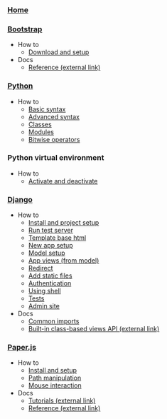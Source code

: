 ### [Home](https://github.com/Yutsuten/Yutsuten.github.io/wiki)
### [Bootstrap](https://getbootstrap.com/)
- How to
  - [Download and setup](https://github.com/Yutsuten/Yutsuten.github.io/wiki/Bootstrap:-Download-and-setup)
- Docs
  - [Reference (external link)](https://getbootstrap.com/docs/4.0/layout/overview/)

### [Python](https://www.python.org/)
- How to
  - [Basic syntax](https://github.com/Yutsuten/Yutsuten.github.io/wiki/Python:-Basic-syntax)
  - [Advanced syntax](https://github.com/Yutsuten/Yutsuten.github.io/wiki/Python:-Advanced-syntax)
  - [Classes](https://github.com/Yutsuten/Yutsuten.github.io/wiki/Python:-Classes)
  - [Modules](https://github.com/Yutsuten/Yutsuten.github.io/wiki/Python:-Modules)
  - [Bitwise operators](https://github.com/Yutsuten/Yutsuten.github.io/wiki/Python:-Bitwise-operators)

### Python virtual environment
- How to
  - [Activate and deactivate](https://github.com/Yutsuten/Yutsuten.github.io/wiki/Python-virtual-environment:-Activate-and-deactivate)

### [Django](https://www.djangoproject.com/)
- How to
  - [Install and project setup](https://github.com/Yutsuten/Yutsuten.github.io/wiki/Django:-Install-and-project-setup)
  - [Run test server](https://github.com/Yutsuten/Yutsuten.github.io/wiki/Django:-Run-test-server)
  - [Template base html](https://github.com/Yutsuten/Yutsuten.github.io/wiki/Django:-Template-base-html)
  - [New app setup](https://github.com/Yutsuten/Yutsuten.github.io/wiki/Django:-New-app-setup)
  - [Model setup](https://github.com/Yutsuten/Yutsuten.github.io/wiki/Django:-Model-setup)
  - [App views (from model)](https://github.com/Yutsuten/Yutsuten.github.io/wiki/Django:-App-views-(from-model))
  - [Redirect](https://github.com/Yutsuten/Yutsuten.github.io/wiki/Django:-Redirect)
  - [Add static files](https://github.com/Yutsuten/Yutsuten.github.io/wiki/Django:-Add-static-files)
  - [Authentication](https://github.com/Yutsuten/Yutsuten.github.io/wiki/Django:-Authentication)
  - [Using shell](https://github.com/Yutsuten/Yutsuten.github.io/wiki/Django:-Using-shell)
  - [Tests](https://github.com/Yutsuten/Yutsuten.github.io/wiki/Django:-Tests)
  - [Admin site](https://github.com/Yutsuten/Yutsuten.github.io/wiki/Django:-Admin-site)
- Docs
  - [Common imports](https://github.com/Yutsuten/Yutsuten.github.io/wiki/Django:-Common-imports)
  - [Built-in class-based views API (external link)](https://docs.djangoproject.com/en/2.0/ref/class-based-views/)

### [Paper.js](http://paperjs.org/)
- How to
  - [Install and setup](https://github.com/Yutsuten/Yutsuten.github.io/wiki/Paper.js:-Install-and-setup)
  - [Path manipulation](https://github.com/Yutsuten/Yutsuten.github.io/wiki/Paper.js:-Path-manipulation)
  - [Mouse interaction](https://github.com/Yutsuten/Yutsuten.github.io/wiki/Paper.js:-Mouse-interaction)
- Docs
  - [Tutorials (external link)](http://paperjs.org/tutorials/)
  - [Reference (external link)](http://paperjs.org/reference/global/)
